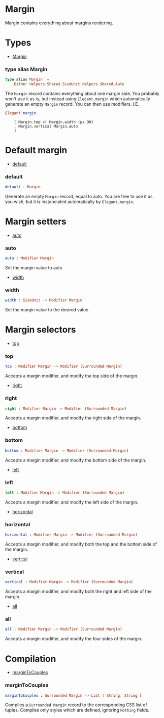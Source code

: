 # Margin

Margin contains everything about margins rendering.


# Types

- [Margin](#margin)

### **type alias Margin**
```elm
type alias Margin  =  
    Either Helpers.Shared.SizeUnit Helpers.Shared.Auto
```

The `Margin` record contains everything about one margin side.
You probably won't use it as is, but instead using `Elegant.margin`
which automatically generate an empty `Margin` record. You
can then use modifiers. I.E.

```elm
Elegant.margin
```

        [ Margin.top <| Margin.width (px 30)
        , Margin.vertical Margin.auto
        ]


# Default margin

- [default](#default)

### **default**
```elm
default : Margin

```

Generate an empty `Margin` record, equal to auto.
You are free to use it as you wish, but it is instanciated automatically by `Elegant.margin`.


# Margin setters

- [auto](#auto)

### **auto**
```elm
auto : Modifier Margin

```

Set the margin value to auto.
- [width](#width)

### **width**
```elm
width : SizeUnit -> Modifier Margin

```

Set the margin value to the desired value.


# Margin selectors

- [top](#top)

### **top**
```elm
top : Modifier Margin -> Modifier (Surrounded Margin)

```

Accepts a margin modifier, and modify the top side of the margin.
- [right](#right)

### **right**
```elm
right : Modifier Margin -> Modifier (Surrounded Margin)

```

Accepts a margin modifier, and modify the right side of the margin.
- [bottom](#bottom)

### **bottom**
```elm
bottom : Modifier Margin -> Modifier (Surrounded Margin)

```

Accepts a margin modifier, and modify the bottom side of the margin.
- [left](#left)

### **left**
```elm
left : Modifier Margin -> Modifier (Surrounded Margin)

```

Accepts a margin modifier, and modify the left side of the margin.
- [horizontal](#horizontal)

### **horizontal**
```elm
horizontal : Modifier Margin -> Modifier (Surrounded Margin)

```

Accepts a margin modifier, and modify both the top and the bottom side of the margin.
- [vertical](#vertical)

### **vertical**
```elm
vertical : Modifier Margin -> Modifier (Surrounded Margin)

```

Accepts a margin modifier, and modify both the right and left side of the margin.
- [all](#all)

### **all**
```elm
all : Modifier Margin -> Modifier (Surrounded Margin)

```

Accepts a margin modifier, and modify the four sides of the margin.


# Compilation

- [marginToCouples](#margintocouples)

### **marginToCouples**
```elm
marginToCouples : Surrounded Margin -> List ( String, String )

```

Compiles a `Surrounded Margin` record to the corresponding CSS list of tuples.
Compiles only styles which are defined, ignoring `Nothing` fields.

